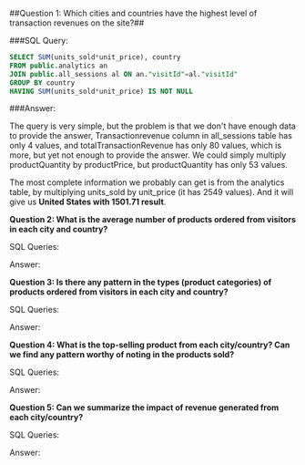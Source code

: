 ##Question 1: Which cities and countries have the highest level of transaction revenues on the site?##

###SQL Query: 

```sql
SELECT SUM(units_sold*unit_price), country
FROM public.analytics an
JOIN public.all_sessions al ON an."visitId"=al."visitId"
GROUP BY country
HAVING SUM(units_sold*unit_price) IS NOT NULL
```

###Answer: 

The query is very  simple, but the problem is that we don't have enough data to provide the answer, Transactionrevenue column in all_sessions table has only 4 values, and totalTransactionRevenue has only 80 values, which is more, but yet not enough to provide the answer. We could simply multiply productQuantity by productPrice, but productQuantity has only 53 values. 

The most complete information we probably can get is from the analytics table, by multiplying units_sold by unit_price (it has 2549 values). And it will give us **United States with 1501.71 result**.




**Question 2: What is the average number of products ordered from visitors in each city and country?**


SQL Queries:



Answer:





**Question 3: Is there any pattern in the types (product categories) of products ordered from visitors in each city and country?**


SQL Queries:



Answer:





**Question 4: What is the top-selling product from each city/country? Can we find any pattern worthy of noting in the products sold?**


SQL Queries:



Answer:





**Question 5: Can we summarize the impact of revenue generated from each city/country?**

SQL Queries:



Answer:







